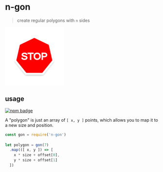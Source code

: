 # n-gon
> create regular polygons with `n` sides

![stop sign](stop.png "hmmm")

## usage
[![npm badge]][npm package]

A "polygon" is just an array of `[ x, y ]` points, which allows you to map it to a new size and position.
```js
const gon = require('n-gon')

let polygon = gon(7)
  .map(([ x, y ]) => [
    x * size + offset[0],
    y * size + offset[1]
  ])
```

[npm badge]:      https://nodei.co/npm/n-gon.png?mini
[npm package]:    https://www.npmjs.com/package/n-gon
